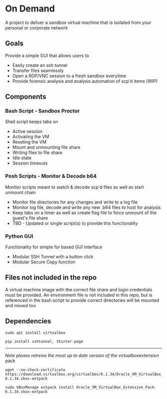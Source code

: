 # On Demand

A project to deliver a sandbox virtual machine that is isolated from your personal or corporate network

## Goals

Provide a simple GUI that allows users to 
- Easily create an ssh tunnel 
- Transfer files seamlessly 
- Open a RDP/VNC session to a fresh sandbox everytime 
- Provide forensic analysis and analysis automation of scp'd items (WIP)

## Components

### Bash Script - Sandbox Proctor
Shell script keeps tabs on 
- Active session
- Activating the VM
- Reseting the VM
- Mount and unmounting file share
- Writing files to file share
- Idle state
- Session timeouts

### Posh Scripts - Monitor & Decode b64
Montior scripts meant to watch & decode scp'd files as well as start unmount chain
- Monitor file directories for any changes and write to a log file
- Monitor log file, decode and write any new .b64 files to host for analysis
- Keep tabs on a timer as well as create flag file to force unmount of the guest's file share
- TBD - Updated or single script(s) to provide this functionality

### Python GUI 
Functionality for simple for based GUI interface
- Modular SSH Tunnel with a button click
- Modular Secure Copy function

## Files not included in the repo

A virtual machine image with the correct file share and login credentials must be provided. An environment file is not included in this repo, but is referenced in the bash script to provide correct directories will be mounted and moved too

## Dependencies
```
sudo apt install virtualbox
```
```
pip install sshtunnel, tkinter-page
```
---
*Note please retreive the most up to date version of the virtualbox*extension pack
```
wget --no-check-certificate https://download.virtualbox.org/virtualbox/6.1.34/Oracle_VM_VirtualBox_Extension_Pack-6.1.34.vbox-extpack 
```
```
sudo VBoxManage extpack install Oracle_VM_VirtualBox_Extension_Pack-6.1.34.vbox-extpack 
```
